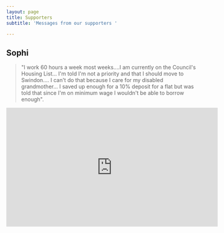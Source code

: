```yaml
---
layout: page
title: Supporters
subtitle: 'Messages from our supporters '

---
```


## Sophi

> "I work 60 hours a week most weeks....I am currently on the Council's Housing List... I'm told I'm not a priority and that I should move to Swindon.... I can't do that because I care for my disabled grandmother... I saved up enough for a 10% deposit for a flat but was told that since I'm on minimum wage I wouldn't be able to borrow enough".

<iframe width="560" height="315" src="https://www.youtube.com/embed/PQlzYJ-pp-g" title="YouTube video player" frameborder="0" allow="accelerometer; autoplay; clipboard-write; encrypted-media; gyroscope; picture-in-picture" allowfullscreen></iframe>